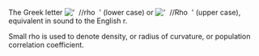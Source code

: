 The Greek letter
!['  //rho  '](../dictionary/equation_images/2346.1..png) (lower case)
or !['  //Rho  '](../dictionary/equation_images/2346.2..png) (upper
case), equivalent in sound to the English r.

Small rho is used to denote density, or radius of curvature, or
population correlation coefficient.
